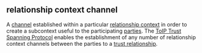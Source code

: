 ## relationship context channel

<p class="c8"><span>A </span><span class="c2"><a class="c3" href="#h.rvovbroy25sx">channel</a></span><span>&nbsp;established within a particular </span><span class="c2"><a class="c3" href="#h.2j6x3j2tgc4t">relationship context</a></span><span>&nbsp;in order to create a subcontext useful to the participating </span><span class="c2"><a class="c3" href="#h.cn6bno48fomj">parties</a></span><span>. The </span><span class="c2"><a class="c3" href="#h.6kyv8gxdd4sl">ToIP Trust Spanning Protocol</a></span><span>&nbsp;enables the establishment of any number of relationship context channels between the parties to a </span><span class="c2"><a class="c3" href="#h.pu2asd79bqzo">trust relationship</a></span><span class="c0">.</span></p>

